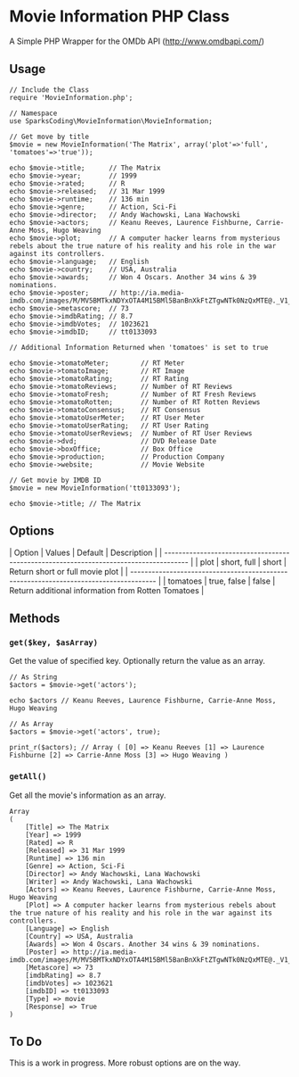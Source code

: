 # Movie Information PHP Class

A Simple PHP Wrapper for the OMDb API (http://www.omdbapi.com/)

## Usage

```
// Include the Class
require 'MovieInformation.php';

// Namespace
use SparksCoding\MovieInformation\MovieInformation;

// Get move by title
$movie = new MovieInformation('The Matrix', array('plot'=>'full', 'tomatoes'=>'true'));

echo $movie->title;      // The Matrix
echo $movie->year;       // 1999
echo $movie->rated;      // R
echo $movie->released;   // 31 Mar 1999
echo $movie->runtime;    // 136 min
echo $movie->genre;      // Action, Sci-Fi
echo $movie->director;   // Andy Wachowski, Lana Wachowski
echo $movie->actors;     // Keanu Reeves, Laurence Fishburne, Carrie-Anne Moss, Hugo Weaving
echo $movie->plot;       // A computer hacker learns from mysterious rebels about the true nature of his reality and his role in the war against its controllers.
echo $movie->language;   // English
echo $movie->country;    // USA, Australia
echo $movie->awards;     // Won 4 Oscars. Another 34 wins & 39 nominations.
echo $movie->poster;     // http://ia.media-imdb.com/images/M/MV5BMTkxNDYxOTA4M15BMl5BanBnXkFtZTgwNTk0NzQxMTE@._V1_SX300.jpg
echo $movie->metascore;  // 73
echo $movie->imdbRating; // 8.7
echo $movie->imdbVotes;  // 1023621
echo $movie->imdbID;     // tt0133093

// Additional Information Returned when 'tomatoes' is set to true

echo $movie->tomatoMeter;        // RT Meter
echo $movie->tomatoImage;        // RT Image
echo $movie->tomatoRating;       // RT Rating
echo $movie->tomatoReviews;      // Number of RT Reviews
echo $movie->tomatoFresh;        // Number of RT Fresh Reviews
echo $movie->tomatoRotten;       // Number of RT Rotten Reviews
echo $movie->tomatoConsensus;    // RT Consensus
echo $movie->tomatoUserMeter;    // RT User Meter
echo $movie->tomatoUserRating;   // RT User Rating
echo $movie->tomatoUserReviews;  // Number of RT User Reviews
echo $movie->dvd;                // DVD Release Date
echo $movie->boxOffice;          // Box Office
echo $movie->production;         // Production Company
echo $movie->website;            // Movie Website

// Get movie by IMDB ID
$movie = new MovieInformation('tt0133093');

echo $movie->title; // The Matrix
```

## Options

| Option   | Values      | Default | Description                                        |
| ------------------------------------------------------------------------------------- |
| plot     | short, full  | short  | Return short or full movie plot                    |
| ------------------------------------------------------------------------------------- |
| tomatoes | true, false | false   | Return additional information from Rotten Tomatoes |

## Methods

### `get($key, $asArray)`

Get the value of specified key. Optionally return the value as an array.

```
// As String
$actors = $movie->get('actors'); 

echo $actors // Keanu Reeves, Laurence Fishburne, Carrie-Anne Moss, Hugo Weaving

// As Array
$actors = $movie->get('actors', true);

print_r($actors); // Array ( [0] => Keanu Reeves [1] => Laurence Fishburne [2] => Carrie-Anne Moss [3] => Hugo Weaving ) 
```

### `getAll()`

Get all the movie's information as an array.

```
Array
(
    [Title] => The Matrix
    [Year] => 1999
    [Rated] => R
    [Released] => 31 Mar 1999
    [Runtime] => 136 min
    [Genre] => Action, Sci-Fi
    [Director] => Andy Wachowski, Lana Wachowski
    [Writer] => Andy Wachowski, Lana Wachowski
    [Actors] => Keanu Reeves, Laurence Fishburne, Carrie-Anne Moss, Hugo Weaving
    [Plot] => A computer hacker learns from mysterious rebels about the true nature of his reality and his role in the war against its controllers.
    [Language] => English
    [Country] => USA, Australia
    [Awards] => Won 4 Oscars. Another 34 wins & 39 nominations.
    [Poster] => http://ia.media-imdb.com/images/M/MV5BMTkxNDYxOTA4M15BMl5BanBnXkFtZTgwNTk0NzQxMTE@._V1_SX300.jpg
    [Metascore] => 73
    [imdbRating] => 8.7
    [imdbVotes] => 1023621
    [imdbID] => tt0133093
    [Type] => movie
    [Response] => True
)
```

## To Do

This is a work in progress. More robust options are on the way.